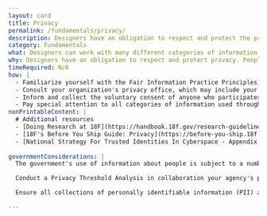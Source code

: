 ```yaml
---
layout: card
title: Privacy
permalink: /fundamentals/privacy/
description: Designers have an obligation to respect and protect the privacy.
category: Fundamentals
what: Designers can work with many different categories of information, across a number of different contexts. You have an obligation to steward that information in a way that respects privacy.
why: Designers have an obligation to respect and protect privacy. People will not honestly participate in design processes, nor make use of products and services, they do not trust. 
timeRequired: N/A
how: |
  - Familiarize yourself with the Fair Information Practice Principles, a set of precepts at the heart of the U.S. Privacy Act of 1974.
  - Consult your organization's privacy office, which may include your general counsel, if you plan to substantially make use of information that could potentially identify specific individuals.
  - Inform and collect the voluntary consent of anyone who participates in moderated design research. Ensure that all unmoderated forms of research (for example, web analytics) are covered by an easy-to-access privacy policy.
  - Pay special attention to all categories of information used throughout the design process. Note contexts in which it's not okay to share certain categories of information.
nonPrintableContent: |
  # Additional resources
  - [Doing Research at 18F](https://handbook.18f.gov/research-guidelines/)
  - [18F's Before You Ship Guide: Privacy](https://before-you-ship.18f.gov/privacy/)
  - [National Strategy For Trusted Identities In Cyberspace - Appendix A&colon; Fair Information Practice Principles (FIPPs)](https://cryptome.org/2014/11/nstic-fipps.pdf)
  
governmentConsiderations: |
  The government's use of information about people is subject to a number of laws and policies, including: [the Privacy Act of 1974](https://www.justice.gov/opcl/overview-privacy-act-1974-2015-edition), the Federal Information Security Management Act of 2002, and the eGovernment Act of 2002.

  Conduct a Privacy Threshold Analysis in collaboration your agency's privacy office whenever a design calls for the creation of a new datastore (for example, a new database). 

  Ensure all collections of personally identifiable information (PII) are accompanied by a Privacy Act Notice. See, for example, [18F's Privacy Act Notice for Design Research](https://www.gsa.gov/portal/content/162010). 

---
```

